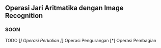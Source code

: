 ## Operasi Jari Aritmatika dengan Image Recognition

### SOON

TODO
[*] Operasi Perkalian
[*] Operasi Pengurangan 
[*] Operasi Pembagian
